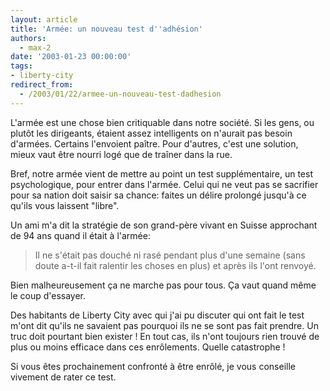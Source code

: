 ```yaml
---
layout: article
title: 'Armée: un nouveau test d''adhésion'
authors:
  - max-2
date: '2003-01-23 00:00:00'
tags:
- liberty-city
redirect_from:
  - /2003/01/22/armee-un-nouveau-test-dadhesion
---
```


L'armée est une chose bien critiquable dans notre société. Si les gens, ou plutôt les dirigeants, étaient assez intelligents on n'aurait pas besoin d'armées. Certains l'envoient paître. Pour d'autres, c'est une solution, mieux vaut être nourri logé que de traîner dans la rue.

Bref, notre armée vient de mettre au point un test supplémentaire, un test psychologique, pour entrer dans l'armée. Celui qui ne veut pas se sacrifier pour sa nation doit saisir sa chance: faites un délire prolongé jusqu'à ce qu'ils vous laissent "libre".

Un ami m'a dit la stratégie de son grand-père vivant en Suisse approchant de 94 ans quand il était à l'armée:

> Il ne s'était pas douché ni rasé pendant plus d'une semaine (sans doute a-t-il fait ralentir les choses en plus) et après ils l'ont renvoyé.

Bien malheureusement ça ne marche pas pour tous. Ça vaut quand même le coup d'essayer.

Des habitants de Liberty City avec qui j'ai pu discuter qui ont fait le test m'ont dit qu'ils ne savaient pas pourquoi ils ne se sont pas fait prendre. Un truc doit pourtant bien exister ! En tout cas, ils n'ont toujours rien trouvé de plus ou moins efficace dans ces enrôlements. Quelle catastrophe !

Si vous êtes prochainement confronté à être enrôlé, je vous conseille vivement de rater ce test.